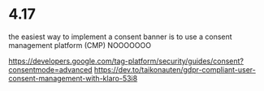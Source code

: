 # 4.17
the easiest way to implement a consent banner is to use a consent management platform (CMP)
NOOOOOOO

https://developers.google.com/tag-platform/security/guides/consent?consentmode=advanced
https://dev.to/taikonauten/gdpr-compliant-user-consent-management-with-klaro-53i8

